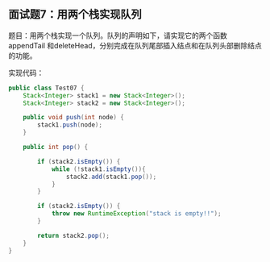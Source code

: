## 面试题7：用两个栈实现队列


题目：用两个栈实现一个队列。队列的声明如下，请实现它的两个函数appendTail 和deleteHead，分别完成在队列尾部插入结点和在队列头部删除结点的功能。

实现代码：
```java
public class Test07 {
    Stack<Integer> stack1 = new Stack<Integer>();
    Stack<Integer> stack2 = new Stack<Integer>();

    public void push(int node) {
        stack1.push(node);
    }

    public int pop() {

        if (stack2.isEmpty()) {
            while (!stack1.isEmpty()){
                stack2.add(stack1.pop());
            }
        }

        if (stack2.isEmpty()) {
            throw new RuntimeException("stack is empty!!");
        }

        return stack2.pop();
    }
}
```





